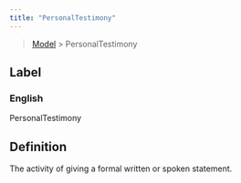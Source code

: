 ```yaml
---
title: "PersonalTestimony"
---
```


> [Model](../../) > PersonalTestimony

## Label

### English
PersonalTestimony


## Definition
The activity of giving a formal written or spoken statement. 


    
